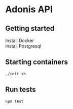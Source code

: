 # Adonis API

## Getting started
Install Docker  
Install Postgresql  

## Starting containers
```
./init.sh
```

## Run tests 
```
npm test
```